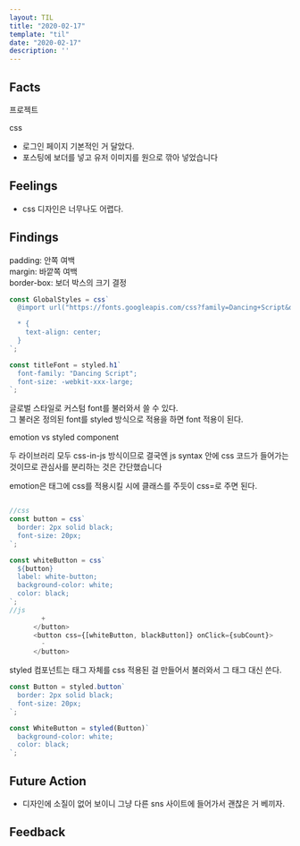```yaml
---
layout: TIL
title: "2020-02-17"
template: "til"
date: "2020-02-17"
description: ''
---
```


## Facts

프로젝트

css
- 로그인 페이지 기본적인 거 달았다.
- 포스팅에 보더를 넣고 유저 이미지를 원으로 깎아 넣었습니다

## Feelings

- css 디자인은 너무나도 어렵다.

## Findings

padding: 안쪽 여백  
margin: 바깥쪽 여백  
border-box: 보더 박스의 크기 결정

``` javascript
const GlobalStyles = css`
  @import url("https://fonts.googleapis.com/css?family=Dancing+Script&display=swap");

  * {
    text-align: center;
  }
`;

const titleFont = styled.h1`
  font-family: "Dancing Script";
  font-size: -webkit-xxx-large;
`;

```
글로벌 스타일로 커스텀 font를 불러와서 쓸 수 있다.  
그 불러온 정의된 font를 styled 방식으로 적용을 하면 font 적용이 된다.

emotion vs styled component

두 라이브러리 모두 css-in-js 방식이므로 결국엔 js syntax 안에 css 코드가 들어가는 것이므로 관심사를 분리하는 것은 간단했습니다

emotion은 태그에 css를 적용시킬 시에 클래스를 주듯이 css=로 주면 된다. 

```javascript

//css
const button = css`
  border: 2px solid black;
  font-size: 20px;
`;

const whiteButton = css`
  ${button}
  label: white-button;
  background-color: white;
  color: black;
`;
//js
        +
      </button>
      <button css={[whiteButton, blackButton]} onClick={subCount}>
        -
      </button>

```

styled 컴포넌트는 태그 자체를 css 적용된 걸 만들어서 불러와서 그 태그 대신 쓴다.

```javascript
const Button = styled.button`
  border: 2px solid black;
  font-size: 20px;
`;

const WhiteButton = styled(Button)`
  background-color: white;
  color: black;
`;
```

## Future Action

- 디자인에 소질이 없어 보이니 그냥 다른 sns 사이트에 들어가서 괜찮은 거 베끼자.

## Feedback
